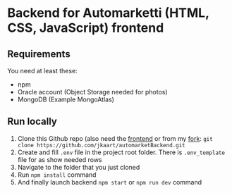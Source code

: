 # Backend for Automarketti (HTML, CSS, JavaScript) frontend

## Requirements

You need at least these:

- npm
- Oracle account (Object Storage needed for photos)
- MongoDB (Example MongoAtlas)

## Run locally

1. Clone this Github repo (also need the [frontend](https://github.com/civi86/automarket) or from my [fork](https://github.com/jkaart/automarketFrontend): `git clone https://github.com/jkaart/automarketBackend.git`
2. Create and fill `.env` file in the project root folder. There is `.env_template` file for as show needed rows
3. Navigate to the folder that you just cloned
4. Run `npm install` command
5. And finally launch backend `npm start` or `npm run dev` command
